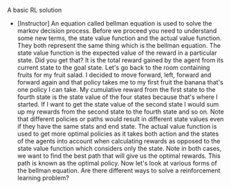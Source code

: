 A basic RL solution
- [Instructor] An equation called bellman equation is used to solve the markov decision process. Before we proceed you need to understand some new terms, the state value function and the actual value function. They both represent the same thing which is the bellman equation. The state value function is the expected value of the reward in a particular state. Did you get that? It is the total reward gained by the agent from its current state to the goal state. Let's go back to the room containing fruits for my fruit salad. I decided to move forward, left, forward and forward again and that policy takes me to my first fruit the banana that's one policy I can take. My cumulative reward from the first state to the fourth state is the state value of the four states because that's where I started. If I want to get the state value of the second state I would sum up my rewards from the second state to the fourth state and so on. Note that different policies or paths would result in different state values even if they have the same stats and end state. The actual value function is used to get more optimal policies as it takes both action and the states of the agents into account when calculating rewards as opposed to the state value function which considers only the state. Note in both cases, we want to find the best path that will give us the optimal rewards. This path is known as the optimal policy. Now let's look at various forms of the bellman equation. Are there different ways to solve a reinforcement learning problem?